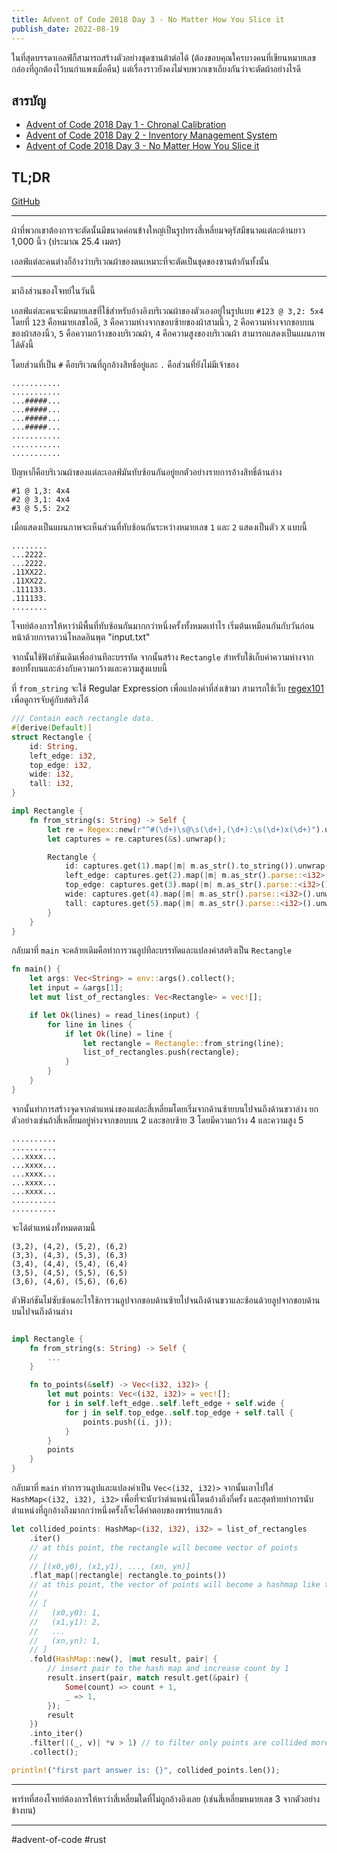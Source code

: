 ```yaml
---
title: Advent of Code 2018 Day 3 - No Matter How You Slice it
publish_date: 2022-08-19
---
```


ในที่สุดบรรดาเอลฟ์ก็สามารถสร้างตัวอย่างชุดซานต้าต่อได้ (ต้องขอบคุณใครบางคนที่เขียนหมายเลขกล่องที่ถูกต้องไว้บนกำแพงเมื่อคืน) แต่เรื่องราวยังคงไม่จบพวกเขาเถียงกันว่าจะตัดผ้าอย่างไรดี

## สารบัญ

- [Advent of Code 2018 Day 1 - Chronal Calibration](/2022/7/6/advent-of-code-2018-day-1-chronal-calibration)
- [Advent of Code 2018 Day 2 - Inventory Management System](/2022/7/28/advent-of-code-2018-day-2-inventory-management-system)
- [Advent of Code 2018 Day 3 - No Matter How You Slice it](/2022/8/19/advent-of-code-2018-day-3-no-matter-how-you-slice-it)

## TL;DR

[GitHub](https://github.com/nomkhonwaan/nomkhonwaan/blob/main/advent-of-code/2018/day_3_no_matter_how_you_slice_it.rs)

---

ผ้าที่พวกเขาต้องการจะตัดนั้นมีขนาดค่อนข้างใหญ่เป็นรูปทรงสี่เหลี่ยมจตุรัสมีขนาดแต่ละด้านยาว 1,000 นิ้ว (ประมาณ 25.4 เมตร) 

เอลฟ์แต่ละคนต่างก็อ้างว่าบริเวณผ้าของตนเหมาะที่จะตัดเป็นชุดของซานต้ากันทั้งนั้น

---

มาถึงส่วนของโจทย์ในวันนี้

เอลฟ์แต่ละคนจะมีหมายเลขที่ใช้สำหรับอ้างอิงบริเวณผ้าของตัวเองอยู่ในรูปแบบ `#123 @ 3,2: 5x4` โดยที่ `123` คือหมายเลขไอดี, `3` คือความห่างจากขอบซ้ายของผ้าสามนิ้ว, `2` คือความห่างจากขอบบนของผ้าสองนิ้ว, `5` คือความกว้างของบริเวณผ้า, `4` คือความสูงของบริเวณผ้า สามารถแสดงเป็นแผนภาพได้ดังนี้

โดยส่วนที่เป็น `#` คือบริเวณที่ถูกอ้างสิทธิ์อยู่และ `.` คือส่วนที่ยังไม่มีเจ้าของ

```
...........
...........
...#####...
...#####...
...#####...
...#####...
...........
...........
...........
```

ปัญหาก็คือบริเวณผ้าของแต่ละเอลฟ์มันทับซ้อนกันอยู่ยกตัวอย่างรายการอ้างสิทธิ์ด้านล่าง

```
#1 @ 1,3: 4x4
#2 @ 3,1: 4x4
#3 @ 5,5: 2x2
```

เมื่อแสดงเป็นแผนภาพจะเห็นส่วนที่ทับซ้อนกันระหว่างหมายเลข `1` และ `2` แสดงเป็นตัว `X` แบบนี้

```
........
...2222.
...2222.
.11XX22.
.11XX22.
.111133.
.111133.
........
```

โจทย์ต้องการให้หาว่ามีพื้นที่ทับซ้อนกันมากกว่าหนึ่งครั้งทั้งหมดเท่าไร เริ่มต้นเหมือนกันกับวันก่อนหน้าด้วยการดาวน์โหลดอินพุต "input.txt" 

จากนั้นใช้ฟังก์ชันเดิมเพื่ออ่านทีละบรรทัด จากนั้นสร้าง `Rectangle` สำหรับใช้เก็บค่าความห่างจากขอบทั้งบนและล่างกับความกว้างและความสูงแบบนี้

ที่ `from_string` จะใช้ Regular Expression เพื่อแปลงค่าที่ส่งเข้ามา สามารถใช้เว็บ [regex101](https://regex101.com/) เพื่อดูการจับคู่กับสตริงได้


```rust
/// Contain each rectangle data.
#[derive(Default)]
struct Rectangle {
    id: String,
    left_edge: i32,
    top_edge: i32,
    wide: i32,
    tall: i32,
}

impl Rectangle {
    fn from_string(s: String) -> Self {
        let re = Regex::new(r"^#(\d+)\s@\s(\d+),(\d+):\s(\d+)x(\d+)").unwrap();
        let captures = re.captures(&s).unwrap();

        Rectangle {
            id: captures.get(1).map(|m| m.as_str().to_string()).unwrap(),
            left_edge: captures.get(2).map(|m| m.as_str().parse::<i32>().unwrap()).unwrap(),
            top_edge: captures.get(3).map(|m| m.as_str().parse::<i32>().unwrap()).unwrap(),
            wide: captures.get(4).map(|m| m.as_str().parse::<i32>().unwrap()).unwrap(),
            tall: captures.get(5).map(|m| m.as_str().parse::<i32>().unwrap()).unwrap(),
        }
    }
}
```

กลับมาที่ `main` จะคล้ายเดิมคือทำการวนลูปทีละบรรทัดและแปลงค่าสตริงเป็น `Rectangle`

```rust
fn main() {
    let args: Vec<String> = env::args().collect();
    let input = &args[1];
    let mut list_of_rectangles: Vec<Rectangle> = vec![];

    if let Ok(lines) = read_lines(input) {
        for line in lines {
            if let Ok(line) = line {
                let rectangle = Rectangle::from_string(line);
                list_of_rectangles.push(rectangle);
            }
        }
    }
}
```

จากนั้นทำการสร้างจุดจากตำแหน่งของแต่ละสี่เหลี่ยมโดยเริ่มจากด้านซ้ายบนไปจนถึงด้านขวาล่าง ยกตัวอย่างเช่นถ้าสี่เหลี่ยมอยู่ห่างจากขอบบน 2 และขอบซ้าย 3 โดยมีความกว้าง 4 และความสูง 5 

```
..........
..........
...xxxx...
...xxxx...
...xxxx...
...xxxx...
...xxxx...
..........
..........
```

จะได้ตำแหน่งทั้งหมดตามนี้

```
(3,2), (4,2), (5,2), (6,2)
(3,3), (4,3), (5,3), (6,3)
(3,4), (4,4), (5,4), (6,4)
(3,5), (4,5), (5,5), (6,5)
(3,6), (4,6), (5,6), (6,6)
```

ตัวฟังก์ชันไม่ซับซ้อนอะไรใช้การวนลูปจากขอบด้านซ้ายไปจนถึงด้านขวาและซ้อนด้วยลูปจากขอบด้านบนไปจนถึงด้านล่าง

```rust

impl Rectangle {
    fn from_string(s: String) -> Self {
        ...
    }

    fn to_points(&self) -> Vec<(i32, i32)> {
        let mut points: Vec<(i32, i32)> = vec![];
        for i in self.left_edge..self.left_edge + self.wide {
            for j in self.top_edge..self.top_edge + self.tall {
                points.push((i, j));
            }
        }
        points
    }
}
```

กลับมาที่ `main` ทำการวนลูปและแปลงค่าเป็น `Vec<(i32, i32)>` จากนั้นเอาไปใส่ `HashMap<(i32, i32), i32>` เพื่อที่จะนับว่าตำแหน่งนี้โดนอ้างถึงกี่ครั้ง และสุดท้ายทำการนับตำแหน่งที่ถูกอ้างถึงมากกว่าหนึ่งครั้งก็จะได้คำตอบของพาร์ทแรกแล้ว

```rust
let collided_points: HashMap<(i32, i32), i32> = list_of_rectangles
    .iter()
    // at this point, the rectangle will become vector of points
    //
    // [(x0,y0), (x1,y1), ..., (xn, yn)]
    .flat_map(|rectangle| rectangle.to_points()) 
    // at this point, the vector of points will become a hashmap like this
    //
    // [
    //   (x0,y0): 1,
    //   (x1,y1): 2,
    //   ...
    //   (xn,yn): 1,
    // ]
    .fold(HashMap::new(), |mut result, pair| {
        // insert pair to the hash map and increase count by 1
        result.insert(pair, match result.get(&pair) {
            Some(count) => count + 1,
            _ => 1,
        });
        result
    })
    .into_iter()
    .filter(|(_, v)| *v > 1) // to filter only points are collided more than 1
    .collect();

println!("first part answer is: {}", collided_points.len());
```

---

พาร์ทที่สองโจทย์ต้องการให้หาว่าสี่เหลี่ยมใดที่ไม่ถูกอ้างอิงเลย (เช่นสี่เหลี่ยมหมายเลข 3 จากตัวอย่างข้างบน)

---
#advent-of-code #rust